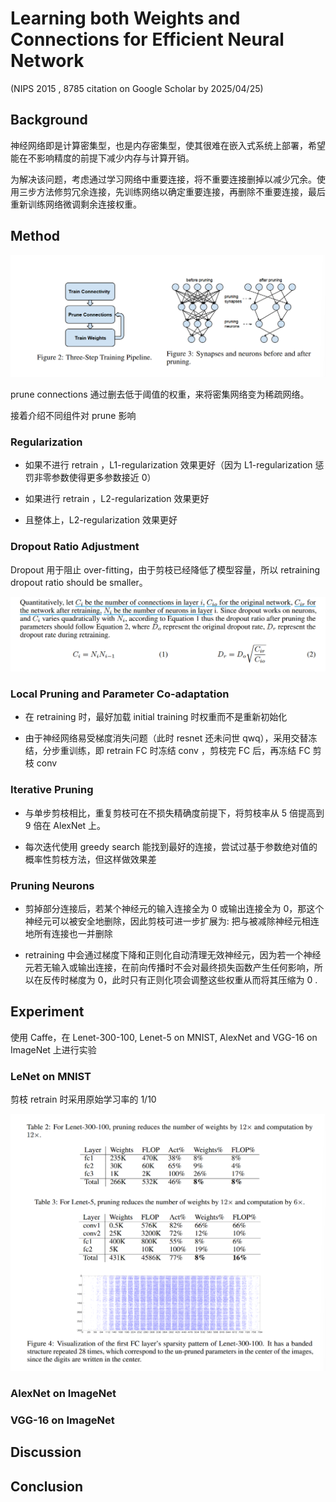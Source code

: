 # Learning both Weights and Connections for Efficient Neural Network

(NIPS 2015 , 8785 citation on Google Scholar by 2025/04/25)

## Background

神经网络即是计算密集型，也是内存密集型，使其很难在嵌入式系统上部署，希望能在不影响精度的前提下减少内存与计算开销。

为解决该问题，考虑通过学习网络中重要连接，将不重要连接删掉以减少冗余。使用三步方法修剪冗余连接，先训练网络以确定重要连接，再删除不重要连接，最后重新训练网络微调剩余连接权重。

## Method

![prune_method](./picture/prune_method.png)

prune connections 通过删去低于阈值的权重，来将密集网络变为稀疏网络。

接着介绍不同组件对 prune 影响

### Regularization

- 如果不进行 retrain ，L1-regularization 效果更好（因为 L1-regularization 惩罚非零参数使得更多参数接近 0）

- 如果进行 retrain ，L2-regularization 效果更好

- 且整体上，L2-regularization 效果更好

### Dropout Ratio Adjustment 

Dropout 用于阻止 over-fitting，由于剪枝已经降低了模型容量，所以 retraining dropout ratio should be smaller。 

![dropout_ratio](./picture/dropout_ratio.png)

### Local Pruning and Parameter Co-adaptation

- 在 retraining 时，最好加载 initial training 时权重而不是重新初始化

- 由于神经网络易受梯度消失问题（此时 resnet 还未问世 qwq），采用交替冻结，分步重训练，即 retrain FC 时冻结 conv ，剪枝完 FC 后，再冻结 FC 剪枝 conv 

### Iterative Pruning

- 与单步剪枝相比，重复剪枝可在不损失精确度前提下，将剪枝率从 5 倍提高到 9 倍在 AlexNet 上。

- 每次迭代使用 greedy search 能找到最好的连接，尝试过基于参数绝对值的概率性剪枝方法，但这样做效果差

### Pruning Neurons

- 剪掉部分连接后，若某个神经元的输入连接全为 0 或输出连接全为 0，那这个神经元可以被安全地删除，因此剪枝可进一步扩展为: 把与被减除神经元相连地所有连接也一并删除

- retraining 中会通过梯度下降和正则化自动清理无效神经元，因为若一个神经元若无输入或输出连接，在前向传播时不会对最终损失函数产生任何影响，所以在反传时梯度为 0，此时只有正则化项会调整这些权重从而将其压缩为 0 .

## Experiment

使用 Caffe，在 Lenet-300-100, Lenet-5 on MNIST, AlexNet and VGG-16 on ImageNet 上进行实验

### LeNet on MNIST

剪枝 retrain 时采用原始学习率的 1/10

![Lenet_prune](./picture/Lenet_prune.png)

### AlexNet on ImageNet


### VGG-16 on ImageNet




## Discussion



## Conclusion
